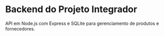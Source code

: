 # Backend do Projeto Integrador
API em Node.js com Express e SQLite para gerenciamento de produtos e fornecedores.
